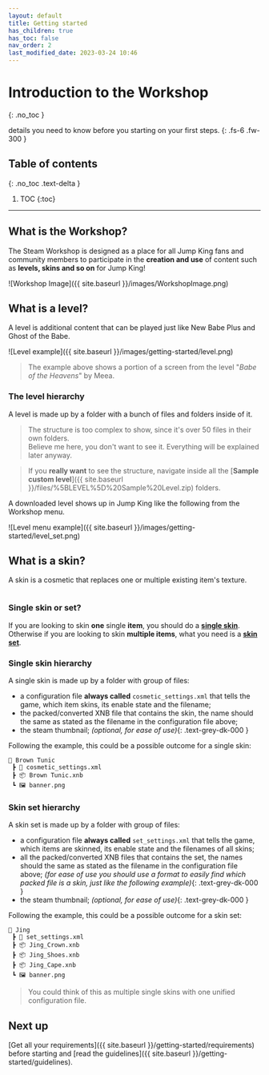```yaml
---
layout: default
title: Getting started
has_children: true
has_toc: false
nav_order: 2
last_modified_date: 2023-03-24 10:46
---
```


# Introduction to the Workshop
{: .no_toc }

details you need to know before you starting on your first steps.<!-- more -->
{: .fs-6 .fw-300 }

## Table of contents
{: .no_toc .text-delta }

1. TOC
{:toc}

<style>
    div.img-group {
        display: flex;
        gap: 1.5rem;
        position: relative;
    }

    div.img-group img {
        flex: 1 1 0px;
        width: 0;
    }
</style>

---

## What is the Workshop?

The Steam Workshop is designed as a place for all Jump King fans and community members to participate in the **creation and use** of content such as **levels, skins and so on** for Jump King!

![Workshop Image]({{ site.baseurl }}/images/WorkshopImage.png)

## What is a level?

A level is additional content that can be played just like New Babe Plus and Ghost of the Babe.

![Level example]({{ site.baseurl }}/images/getting-started/level.png)

> The example above shows a portion of a screen from the level "*Babe of the Heavens*" by Meea.

### The level hierarchy

A level is made up by a folder with a bunch of files and folders inside of it.

> The structure is too complex to show, since it's over 50 files in their own folders.<br>Believe me here, you don't want to see it. Everything will be explained later anyway.

> If you **really want** to see the structure, navigate inside all the [**Sample custom level**]({{ site.baseurl }}/files/%5BLEVEL%5D%20Sample%20Level.zip) folders.

<!-- ```
📂 Sample Level
 ┣ 📂 audio
 ┃ ┣ 📂 background
 ┃ ┃ ┣ 📂 data
 ┃ ┃ ┃ ┗ 📜 values.xml
 ┃ ┃ ┗ 📦 towers 1.xnb
 ┃ ┗ 📂 music
 ┃ ┃ ┣ 📂 event_music
 ┃ ┃ ┃ ┣ 📦 ending_jingle.xnb
 ┃ ┃ ┃ ┗ 📜 events.xml
 ┃ ┃ ┣ 📂 menu loop
 ┃ ┃ ┗ 📦 ending.xnb
 ┣ 📂 ending
 ┃ ┣ 📦 imagecrown.xnb
 ┃ ┗ 📦 imageshoes.xnb
 ┣ 📂 gui
 ┃ ┣ 📜 earthquake_settings.xml
 ┃ ┗ 📜 location_settings.xml
 ┣ 📂 king
 ┃ ┣ 📦 base.xnb
 ┃ ┗ 📜 skin_settings.xml
 ┣ 📂 particles
 ┃ ┣ 📜 snow_settings.xml
 ┃ ┗ 📜 weather.xml
 ┣ 📂 props
 ┃ ┣ 📂 hidden wall props
 ┃ ┣ 📂 hidden_walls
 ┃ ┃ ┣ 📂 textures
 ┃ ┃ ┃ ┗ 📦 1_hidden_wall.xnb
 ┃ ┃ ┗ 📜 hidden_wall1.xml
 ┃ ┣ 📂 messages
 ┃ ┃ ┗ 📜 1_diary.xml
 ┃ ┣ 📂 new babe plus props
 ┃ ┣ 📂 owl props
 ┃ ┣ 📂 textures
 ┃ ┃ ┣ 📂 old_man
 ┃ ┃ ┃ ┣ 📂 lines
 ┃ ┃ ┃ ┃ ┣ 📜 archaeologist_quotes.xml
 ┃ ┃ ┃ ┃ ┣ 📜 fairy2_quotes.xml
 ┃ ┃ ┃ ┃ ┣ 📜 fairy3_quotes.xml
 ┃ ┃ ┃ ┃ ┣ 📜 fairy_quotes.xml
 ┃ ┃ ┃ ┃ ┣ 📜 gnome_quotes.xml
 ┃ ┃ ┃ ┃ ┣ 📜 hermit_quotes.xml
 ┃ ┃ ┃ ┃ ┣ 📜 imp_quotes.xml
 ┃ ┃ ┃ ┃ ┣ 📜 old_man_quotes.xml
 ┃ ┃ ┃ ┃ ┣ 📜 owl_bogman_quotes.xml
 ┃ ┃ ┃ ┃ ┣ 📜 owl_cat1_quotes.xml
 ┃ ┃ ┃ ┃ ┣ 📜 owl_cat2_quotes.xml
 ┃ ┃ ┃ ┃ ┣ 📜 owl_cat3_quotes.xml
 ┃ ┃ ┃ ┃ ┣ 📜 owl_cat4_quotes.xml
 ┃ ┃ ┃ ┃ ┣ 📜 owl_cat5_quotes.xml
 ┃ ┃ ┃ ┃ ┣ 📜 owl_cat6_quotes.xml
 ┃ ┃ ┃ ┃ ┣ 📜 owl_cat7_quotes.xml
 ┃ ┃ ┃ ┃ ┣ 📜 owl_cat8_quotes.xml
 ┃ ┃ ┃ ┃ ┣ 📜 owl_cat_outsider_quotes.xml
 ┃ ┃ ┃ ┃ ┣ 📜 owl_gargoyles_quotes.xml
 ┃ ┃ ┃ ┃ ┣ 📜 skeleton_quotes.xml
 ┃ ┃ ┃ ┃ ┣ 📜 stoneman1_quotes.xml
 ┃ ┃ ┃ ┃ ┣ 📜 stoneman2_quotes.xml
 ┃ ┃ ┃ ┃ ┣ 📜 stoneman3_quotes.xml
 ┃ ┃ ┃ ┃ ┣ 📜 stoneman4_quotes.xml
 ┃ ┃ ┃ ┃ ┣ 📜 stoneman5_quotes.xml
 ┃ ┃ ┃ ┃ ┣ 📜 stoneman6_quotes.xml
 ┃ ┃ ┃ ┃ ┗ 📜 trollking_quotes.xml
 ┃ ┃ ┃ ┣ 📂 merchant
 ┃ ┃ ┃ ┃ ┣ 📜merchant_nbp.xml
 ┃ ┃ ┃ ┃ ┣ 📜merchant_quotes.xml
 ┃ ┃ ┃ ┃ ┣ 📜owl_mold_man.xml
 ┃ ┃ ┃ ┃ ┣ 📜owl_shroom_guy.xml
 ┃ ┃ ┃ ┃ ┗ 📜snake.xml
 ┃ ┃ ┃ ┣ 📂 owl_chars
 ┃ ┃ ┃ ┃ ┗ 📦 owl_shroom_guy.xnb
 ┃ ┃ ┃ ┣ 📦 hermit.xnb
 ┃ ┃ ┃ ┣ 📜 owl_cat2_quotes.xml
 ┃ ┃ ┃ ┣ 📜 owl_cat3_quotes.xml
 ┃ ┃ ┃ ┣ 📜 owl_cat4_quotes.xml
 ┃ ┃ ┃ ┣ 📜 owl_cat5_quotes.xml
 ┃ ┃ ┃ ┣ 📜 owl_cat6_quotes.xml
 ┃ ┃ ┃ ┣ 📜 owl_cat7_quotes.xml
 ┃ ┃ ┃ ┣ 📜 owl_cat8_quotes.xml
 ┃ ┃ ┣ 📂 raven
 ┃ ┃ ┃ ┣ 📜 fly.ravset
 ┃ ┃ ┃ ┣ 📦 fly.xnb
 ┃ ┃ ┃ ┣ 📦 gold_ring.xnb
 ┃ ┃ ┃ ┣ 📜 raven.ravset
 ┃ ┃ ┃ ┣ 📦 raven.xnb
 ┃ ┃ ┃ ┣ 📦 raven_crown.xnb
 ┃ ┃ ┃ ┣ 📦 ruby.xnb
 ┃ ┃ ┃ ┣ 📜 tsuchinoko.ravset
 ┃ ┃ ┃ ┣ 📦 tsuchinoko.xnb
 ┃ ┃ ┃ ┣ 📜 white_raven.ravset
 ┃ ┃ ┃ ┗ 📦 white_raven.xnb
 ┃ ┃ ┣ 📦 Bonfire.xnb
 ┃ ┃ ┣ 📦 fairy.xnb
 ┃ ┃ ┣ 📦 grammofon.xnb
 ┃ ┃ ┗ 📜 prop_settings.xml
 ┃ ┣ 📂 worlditems
 ┃ ┃ ┣ 📦 silver_coin.xnb
 ┃ ┃ ┗ 📜 worlditems.xml
 ┃ ┗ 📜 prop1.xml
 ┣ 📂 screens
 ┃ ┣ 📂 background
 ┃ ┃ ┗ 📦 bg1.xnb
 ┃ ┣ 📂 foreground
 ┃ ┃ ┗ 📦 fg2.xnb
 ┃ ┣ 📂 masks
 ┃ ┃ ┗ 📦 light_snow_bgmask1.xnb
 ┃ ┣ 📂 midground
 ┃ ┃ ┗ 📦 1.xnb
 ┃ ┗ 📂 scrolling
 ┃ ┃ ┣ 📂 textures
 ┃ ┃ ┃ ┗ 📦 1_clouds.xnb
 ┃ ┃ ┗ 📜 scroll1.xml
 ┣ 📜 level_settings.xml
 ┣ 📦 level.xnb
 ┗ 🖼 banner.png
``` -->

A downloaded level shows up in Jump King like the following from the Workshop menu.

![Level menu example]({{ site.baseurl }}/images/getting-started/level_set.png)


## What is a skin?

A skin is a cosmetic that replaces one or multiple existing item's texture. 

<div class="img-group">
    <img src="{{ site.baseurl }}/images/getting-started/skin.png" alt="Skin example" title="Single skin example">
    <img src="{{ site.baseurl }}/images/getting-started/set.png" alt="Set example" title="Skin set example">
</div>

### Single skin or set?

If you are looking to skin **one** single **item**, you should do a [**single skin**](#single-skin-hierarchy).<br>
Otherwise if you are looking to skin **multiple items**, what you need is a [**skin set**](#skin-set-hierarchy).

### Single skin hierarchy

A single skin is made up by a folder with group of files:

- a configuration file **always called** `cosmetic_settings.xml` that tells the game, which item skins, its enable state and the filename;
- the packed/converted XNB file that contains the skin, the name should the same as stated as the filename in the configuration file above;
- the steam thumbnail; *(optional, for ease of use)*{: .text-grey-dk-000 }

Following the example, this could be a possible outcome for a single skin:

```
📂 Brown Tunic
 ┣ 📜 cosmetic_settings.xml
 ┣ 📦 Brown Tunic.xnb
 ┗ 🖼 banner.png
```

### Skin set hierarchy

A skin set is made up by a folder with group of files:

- a configuration file **always called** `set_settings.xml` that tells the game, which items are skinned, its enable state and the filenames of all skins;
- all the packed/converted XNB files that contains the set, the names should the same as stated as the filename in the configuration file above; *(for ease of use you should use a format to easily find which packed file is a skin, just like the following example)*{: .text-grey-dk-000 }
- the steam thumbnail; *(optional, for ease of use)*{: .text-grey-dk-000 }

Following the example, this could be a possible outcome for a skin set:

```
📂 Jing
 ┣ 📜 set_settings.xml
 ┣ 📦 Jing_Crown.xnb
 ┣ 📦 Jing_Shoes.xnb
 ┣ 📦 Jing_Cape.xnb
 ┗ 🖼 banner.png
```

> You could think of this as multiple single skins with one unified configuration file.

<!-- ## Custom levels

### Disclaimer
When it comes to Custom levels, folders that this document refer to are meant to be inside `Jump King/Content/mods`. 

<br>

## Reskins/collections
### Disclaimer
If you are working on a Jump King Base reskin, enabling and disabling it will work only in the title screen (currently) and they won't be working on custom levels since it would overlay the already existing base for the custom level.

### Reskin or collection?
Before getting started you need to know the difference between a reskin and a collection.

- A **reskin** is a *single custom skin* that can be toggled singularly in the `Reskins` menu.
- A **collection** is a *group of skins* that can be toggled together in the `Collections` menu. -->

## Next up

[Get all your requirements]({{ site.baseurl }}/getting-started/requirements) before starting and [read the guidelines]({{ site.baseurl }}/getting-started/guidelines).